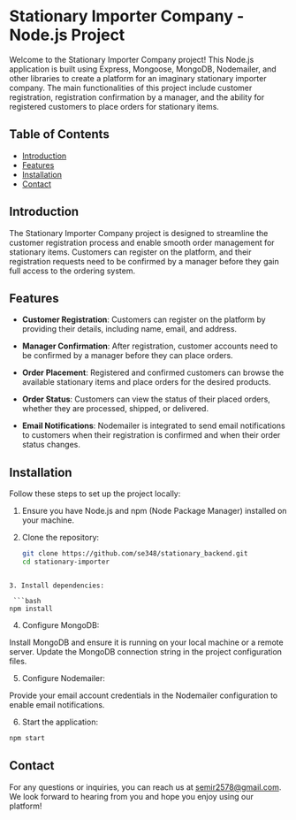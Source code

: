 # Stationary Importer Company - Node.js Project

Welcome to the Stationary Importer Company project! This Node.js application is built using Express, Mongoose, MongoDB, Nodemailer, and other libraries to create a platform for an imaginary stationary importer company. The main functionalities of this project include customer registration, registration confirmation by a manager, and the ability for registered customers to place orders for stationary items.

## Table of Contents

- [Introduction](#introduction)
- [Features](#features)
- [Installation](#installation)
- [Contact](#contact)

## Introduction

The Stationary Importer Company project is designed to streamline the customer registration process and enable smooth order management for stationary items. Customers can register on the platform, and their registration requests need to be confirmed by a manager before they gain full access to the ordering system.

## Features

- **Customer Registration**: Customers can register on the platform by providing their details, including name, email, and address.

- **Manager Confirmation**: After registration, customer accounts need to be confirmed by a manager before they can place orders.

- **Order Placement**: Registered and confirmed customers can browse the available stationary items and place orders for the desired products.

- **Order Status**: Customers can view the status of their placed orders, whether they are processed, shipped, or delivered.

- **Email Notifications**: Nodemailer is integrated to send email notifications to customers when their registration is confirmed and when their order status changes.

## Installation

Follow these steps to set up the project locally:

1. Ensure you have Node.js and npm (Node Package Manager) installed on your machine.

2. Clone the repository:

   ```bash
   git clone https://github.com/se348/stationary_backend.git
   cd stationary-importer
  ```

3. Install dependencies:

   ```bash
  npm install
   ```

4. Configure MongoDB:

Install MongoDB and ensure it is running on your local machine or a remote server.
Update the MongoDB connection string in the project configuration files.

5. Configure Nodemailer:

Provide your email account credentials in the Nodemailer configuration to enable email notifications.

6. Start the application:

```bash
npm start
```

## Contact
For any questions or inquiries, you can reach us at semir2578@gmail.com. We look forward to hearing from you and hope you enjoy using our platform!
